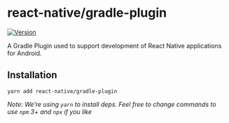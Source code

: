 # react-native/gradle-plugin

[![Version][version-badge]][package]

A Gradle Plugin used to support development of React Native applications for Android.

## Installation

```
yarn add react-native/gradle-plugin
```

*Note: We're using `yarn` to install deps. Feel free to change commands to use `npm` 3+ and `npx` if you like*

[version-badge]: https://img.shields.io/npm/v/react-native-gradle-plugin?style=flat-square
[package]: https://www.npmjs.com/package/react-native-gradle-plugin

